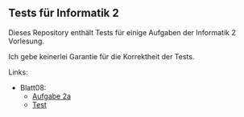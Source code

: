 ## Tests für Informatik 2

Dieses Repository enthält Tests für einige Aufgaben der Informatik 2 Vorlesung.

Ich gebe keinerlei Garantie für die Korrektheit der Tests.

Links:
- Blatt08:
    - [Aufgabe 2a](src/main/java/Regular.java)
    - [Test](src/test/java/Blatt08Test.java)